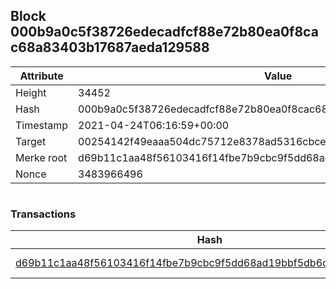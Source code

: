 ## Block 000b9a0c5f38726edecadfcf88e72b80ea0f8cac68a83403b17687aeda129588

Attribute | Value
--- | ---
Height | 34452
Hash | 000b9a0c5f38726edecadfcf88e72b80ea0f8cac68a83403b17687aeda129588
Timestamp | 2021-04-24T06:16:59+00:00
Target | 00254142f49eaaa504dc75712e8378ad5316cbcead634704b3734b6271167cc4
Merke root | d69b11c1aa48f56103416f14fbe7b9cbc9f5dd68ad19bbf5db6c55858651cb9e
Nonce | 3483966496

```

```

### Transactions

Hash | Amount
--- | ---
[d69b11c1aa48f56103416f14fbe7b9cbc9f5dd68ad19bbf5db6c55858651cb9e](d69b11c1aa48f56103416f14fbe7b9cbc9f5dd68ad19bbf5db6c55858651cb9e.md) | 10.00000000 SKEPTI 
